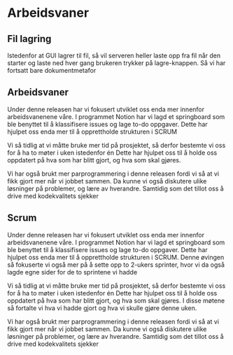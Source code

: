 # Arbeidsvaner

## Fil lagring

Istedenfor at GUI lagrer til fil, så vil serveren heller laste opp fra fil når den
starter og laste ned hver gang brukeren trykker på lagre-knappen. Så vi har fortsatt bare
dokumentmetafor

## Arbeidsvaner


Under denne releasen har vi fokusert utviklet oss enda mer innenfor arbeidsvanenene våre.
I programmet Notion har vi lagd et springboard som ble benyttet til å klassifisere
issues og lage to-do oppgaver. Dette har hjulpet oss enda mer til å opprettholde strukturen i SCRUM

Vi så tidlig at vi måtte bruke mer tid på prosjektet, så derfor bestemte vi oss for å ha to møter i uken istedenfor én
Dette har hjulpet oss til å holde oss oppdatert på hva som har blitt gjort, og hva som skal gjøres.

Vi har også brukt mer parprogrammering i denne releasen fordi vi så at vi fikk gjort mer når vi jobbet sammen. Da kunne vi også diskutere
ulike løsninger på problemer, og lære av hverandre. Samtidig som det tillot oss å drive med kodekvalitets sjekker

## Scrum

Under denne releasen har vi fokusert utviklet oss enda mer innenfor arbeidsvanenene våre.
I programmet Notion har vi lagd et springboard som ble benyttet til å klassifisere
issues og lage to-do oppgaver. Dette har hjulpet oss enda mer til å opprettholde strukturen i SCRUM.
Denne øvingen så fokuserte vi også mer på å sette opp to 2-ukers sprinter, hvor vi da også 
lagde egne sider for de to sprintene vi hadde


Vi så tidlig at vi måtte bruke mer tid på prosjektet, så derfor bestemte vi oss for å ha to møter i uken istedenfor én
Dette har hjulpet oss til å holde oss oppdatert på hva som har blitt gjort, og hva som skal gjøres. I disse møtene så 
fortalte vi hva vi hadde gjort og hva vi skulle gjøre denne uken.

Vi har også brukt mer parprogrammering i denne releasen fordi vi så at vi fikk gjort mer når vi jobbet sammen. Da kunne vi også diskutere
ulike løsninger på problemer, og lære av hverandre. Samtidig som det tillot oss å drive med kodekvalitets sjekker




